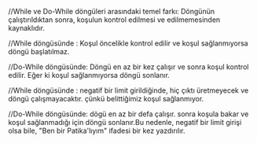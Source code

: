 //While ve Do-While döngüleri arasındaki temel farkı: Döngünün çalıştırıldıktan sonra, koşulun kontrol edilmesi ve edilmemesinden kaynaklıdır.

//While döngüsünde : Koşul öncelikle kontrol edilir ve koşul sağlanmıyorsa döngü başlatılmaz.

//Do-While döngüsünde: Döngü en az bir kez çalışır ve sonra koşul kontrol edilir. Eğer ki koşul sağlanmıyorsa döngü sonlanır. 

//While döngüsünde : negatif bir limit girildiğinde, hiç çıktı üretmeyecek ve döngü çalışmayacaktır. çünkü belittiğimiz koşul sağlanmıyor.

//Do-While döngüsünde: dögü en az bir defa çalışır. sonra koşula bakar ve koşul sağlanmadığı için döngü sonlanır.Bu nedenle, negatif bir limit girişi 
olsa bile, "Ben bir Patika'lıyım" ifadesi bir kez yazdırılır.
